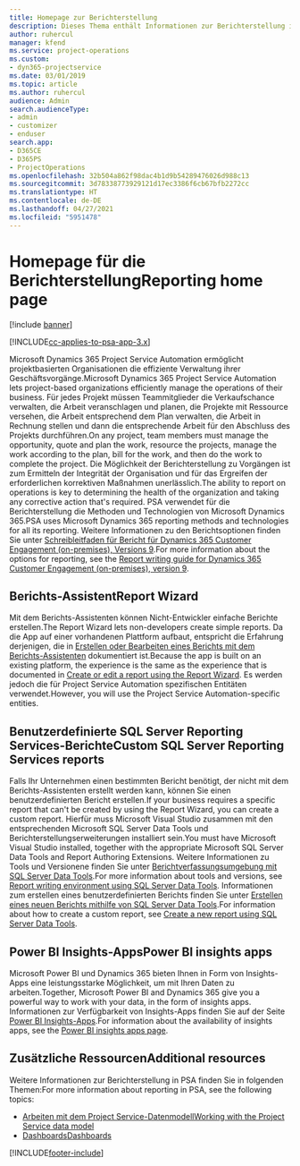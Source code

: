 ```yaml
---
title: Homepage zur Berichterstellung
description: Dieses Thema enthält Informationen zur Berichterstellung in Dynamics 365 Project Service Automation.
author: ruhercul
manager: kfend
ms.service: project-operations
ms.custom:
- dyn365-projectservice
ms.date: 03/01/2019
ms.topic: article
ms.author: ruhercul
audience: Admin
search.audienceType:
- admin
- customizer
- enduser
search.app:
- D365CE
- D365PS
- ProjectOperations
ms.openlocfilehash: 32b504a862f98dac4b1d9b54289476026d988c13
ms.sourcegitcommit: 3d78338773929121d17ec3386f6cb67bfb2272cc
ms.translationtype: HT
ms.contentlocale: de-DE
ms.lasthandoff: 04/27/2021
ms.locfileid: "5951478"
---
```

# <a name="reporting-home-page"></a><span data-ttu-id="6b269-103">Homepage für die Berichterstellung</span><span class="sxs-lookup"><span data-stu-id="6b269-103">Reporting home page</span></span>

[!include [banner](../includes/psa-now-project-operations.md)]

[!INCLUDE[cc-applies-to-psa-app-3.x](../includes/cc-applies-to-psa-app-3x.md)]

<span data-ttu-id="6b269-104">Microsoft Dynamics 365 Project Service Automation ermöglicht projektbasierten Organisationen die effiziente Verwaltung ihrer Geschäftsvorgänge.</span><span class="sxs-lookup"><span data-stu-id="6b269-104">Microsoft Dynamics 365 Project Service Automation lets project-based organizations efficiently manage the operations of their business.</span></span> <span data-ttu-id="6b269-105">Für jedes Projekt müssen Teammitglieder die Verkaufschance verwalten, die Arbeit veranschlagen und planen, die Projekte mit Ressource versehen, die Arbeit entsprechend dem Plan verwalten, die Arbeit in Rechnung stellen und dann die entsprechende Arbeit für den Abschluss des Projekts durchführen.</span><span class="sxs-lookup"><span data-stu-id="6b269-105">On any project, team members must manage the opportunity, quote and plan the work, resource the projects, manage the work according to the plan, bill for the work, and then do the work to complete the project.</span></span> <span data-ttu-id="6b269-106">Die Möglichkeit der Berichterstellung zu Vorgängen ist zum Ermitteln der Integrität der Organisation und für das Ergreifen der erforderlichen korrektiven Maßnahmen unerlässlich.</span><span class="sxs-lookup"><span data-stu-id="6b269-106">The ability to report on operations is key to determining the health of the organization and taking any corrective action that's required.</span></span> <span data-ttu-id="6b269-107">PSA verwendet für die Berichterstellung die Methoden und Technologien von Microsoft Dynamics 365.</span><span class="sxs-lookup"><span data-stu-id="6b269-107">PSA uses Microsoft Dynamics 365 reporting methods and technologies for all its reporting.</span></span> <span data-ttu-id="6b269-108">Weitere Informationen zu den Berichtsoptionen finden Sie unter [Schreibleitfaden für Bericht für Dynamics 365 Customer Engagement (on-premises), Versions 9](/dynamics365/customerengagement/on-premises/analytics/reporting-analytics-with-dynamics-365).</span><span class="sxs-lookup"><span data-stu-id="6b269-108">For more information about the options for reporting, see the [Report writing guide for Dynamics 365 Customer Engagement (on-premises), version 9](/dynamics365/customerengagement/on-premises/analytics/reporting-analytics-with-dynamics-365).</span></span>

## <a name="report-wizard"></a><span data-ttu-id="6b269-109">Berichts-Assistent</span><span class="sxs-lookup"><span data-stu-id="6b269-109">Report Wizard</span></span>

<span data-ttu-id="6b269-110">Mit dem Berichts-Assistenten können Nicht-Entwickler einfache Berichte erstellen.</span><span class="sxs-lookup"><span data-stu-id="6b269-110">The Report Wizard lets non-developers create simple reports.</span></span> <span data-ttu-id="6b269-111">Da die App auf einer vorhandenen Plattform aufbaut, entspricht die Erfahrung derjenigen, die in [Erstellen oder Bearbeiten eines Berichts mit dem Berichts-Assistenten](/dynamics365/customerengagement/on-premises/basics/create-edit-copy-report-wizard) dokumentiert ist.</span><span class="sxs-lookup"><span data-stu-id="6b269-111">Because the app is built on an existing platform, the experience is the same as the experience that is documented in [Create or edit a report using the Report Wizard](/dynamics365/customerengagement/on-premises/basics/create-edit-copy-report-wizard).</span></span> <span data-ttu-id="6b269-112">Es werden jedoch die für Project Service Automation spezifischen Entitäten verwendet.</span><span class="sxs-lookup"><span data-stu-id="6b269-112">However, you will use the Project Service Automation-specific entities.</span></span>

## <a name="custom-sql-server-reporting-services-reports"></a><span data-ttu-id="6b269-113">Benutzerdefinierte SQL Server Reporting Services-Berichte</span><span class="sxs-lookup"><span data-stu-id="6b269-113">Custom SQL Server Reporting Services reports</span></span>

<span data-ttu-id="6b269-114">Falls Ihr Unternehmen einen bestimmten Bericht benötigt, der nicht mit dem Berichts-Assistenten erstellt werden kann, können Sie einen benutzerdefinierten Bericht erstellen.</span><span class="sxs-lookup"><span data-stu-id="6b269-114">If your business requires a specific report that can't be created by using the Report Wizard, you can create a custom report.</span></span> <span data-ttu-id="6b269-115">Hierfür muss Microsoft Visual Studio zusammen mit den entsprechenden Microsoft SQL Server Data Tools und Berichterstellungserweiterungen installiert sein.</span><span class="sxs-lookup"><span data-stu-id="6b269-115">You must have Microsoft Visual Studio installed, together with the appropriate Microsoft SQL Server Data Tools and Report Authoring Extensions.</span></span> <span data-ttu-id="6b269-116">Weitere Informationen zu Tools und Versionene finden Sie unter [Berichtverfassungsumgebung mit SQL Server Data Tools](/dynamics365/customerengagement/on-premises/analytics/report-writing-environment-using-sql-server-data-tools).</span><span class="sxs-lookup"><span data-stu-id="6b269-116">For more information about tools and versions, see [Report writing environment using SQL Server Data Tools](/dynamics365/customerengagement/on-premises/analytics/report-writing-environment-using-sql-server-data-tools).</span></span> <span data-ttu-id="6b269-117">Informationen zum erstellen eines benutzerdefinierten Berichts finden Sie unter [Erstellen eines neuen Berichts mithilfe von SQL Server Data Tools](/dynamics365/customerengagement/on-premises/analytics/create-a-new-report-using-sql-server-data-tools).</span><span class="sxs-lookup"><span data-stu-id="6b269-117">For information about how to create a custom report, see [Create a new report using SQL Server Data Tools](/dynamics365/customerengagement/on-premises/analytics/create-a-new-report-using-sql-server-data-tools).</span></span>

## <a name="power-bi-insights-apps"></a><span data-ttu-id="6b269-118">Power BI Insights-Apps</span><span class="sxs-lookup"><span data-stu-id="6b269-118">Power BI insights apps</span></span>

<span data-ttu-id="6b269-119">Microsoft Power BI und Dynamics 365 bieten Ihnen in Form von Insights-Apps eine leistungsstarke Möglichkeit, um mit Ihren Daten zu arbeiten.</span><span class="sxs-lookup"><span data-stu-id="6b269-119">Together, Microsoft Power BI and Dynamics 365 give you a powerful way to work with your data, in the form of insights apps.</span></span> <span data-ttu-id="6b269-120">Informationen zur Verfügbarkeit von Insights-Apps finden Sie auf der Seite [Power BI Insights-Apps](https://powerbi.microsoft.com/power-bi-insights-apps/).</span><span class="sxs-lookup"><span data-stu-id="6b269-120">For information about the availability of insights apps, see the [Power BI insights apps page](https://powerbi.microsoft.com/power-bi-insights-apps/).</span></span>


## <a name="additional-resources"></a><span data-ttu-id="6b269-121">Zusätzliche Ressourcen</span><span class="sxs-lookup"><span data-stu-id="6b269-121">Additional resources</span></span>
<span data-ttu-id="6b269-122">Weitere Informationen zur Berichterstellung in PSA finden Sie in folgenden Themen:</span><span class="sxs-lookup"><span data-stu-id="6b269-122">For more information about reporting in PSA, see the following topics:</span></span>

- [<span data-ttu-id="6b269-123">Arbeiten mit dem Project Service-Datenmodell</span><span class="sxs-lookup"><span data-stu-id="6b269-123">Working with the Project Service data model</span></span>](reports-working-project-service-data-model.md)
- [<span data-ttu-id="6b269-124">Dashboards</span><span class="sxs-lookup"><span data-stu-id="6b269-124">Dashboards</span></span>](reports-dashboards.md)



[!INCLUDE[footer-include](../includes/footer-banner.md)]